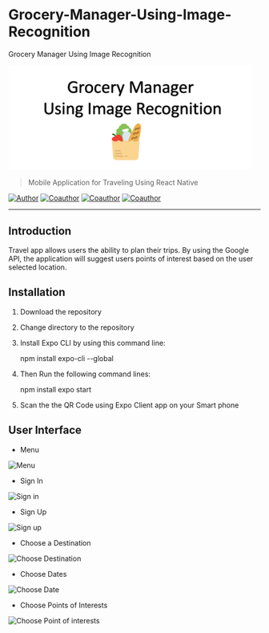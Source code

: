 # Grocery-Manager-Using-Image-Recognition
Grocery Manager Using Image Recognition

<img width="486" alt="Screen Shot 2019-04-20 at 4 39 47 PM" src="image/Screen Shot 2019-11-23 at 12.42.18 AM.png">

> Mobile Application for Traveling Using React Native 

<p>
<a href="https://github.com/stevenmngo"><img alt="Author" src="https://img.shields.io/badge/author-Stevenmngo-red.svg?style=flat-square"/></a>
<a href="https://github.com/bobgel12"><img alt="Coauthor" src="https://img.shields.io/badge/coauthor-bobgel12-green.svg?style=flat-square"/></a>
<a href="https://github.com/wengkeat575"><img alt="Coauthor" src="https://img.shields.io/badge/coauthor-wengkeat575-green.svg?style=flat-square"/></a>
<a href="https://github.com/kat1803"><img alt="Coauthor" src="https://img.shields.io/badge/coauthor-kat1803-green.svg?style=flat-square"/></a>
</p>

------------------------------

## Introduction

Travel app allows users the ability to plan their trips. By using the Google API, 
the application will suggest users points of interest based on the user selected location.

## Installation

1.  Download the repository
2.  Change directory to the repository
3.  Install Expo CLI by using this command line:

      npm install expo-cli --global
      
4.  Then Run the following command lines:

      npm install
      expo start
     
5.  Scan the the QR Code using Expo Client app on your Smart phone

## User Interface

* Menu

<img width="347" alt="Menu" src="https://user-images.githubusercontent.com/36215446/56464335-8ee58d00-639b-11e9-9d8e-1b04577882d7.png">

* Sign In

<img width="345" alt="Sign in" src="https://user-images.githubusercontent.com/36215446/56464338-a3298a00-639b-11e9-9423-34d404660933.png">

* Sign Up

<img width="345" alt="Sign up" src="https://user-images.githubusercontent.com/36215446/56464342-af154c00-639b-11e9-8f7a-792f2516d6b1.png">

* Choose a Destination

<img width="344" alt="Choose Destination" src="https://user-images.githubusercontent.com/36215446/56464347-bf2d2b80-639b-11e9-9e00-fb1cc375b3ae.png">

* Choose Dates

<img width="344" alt="Choose Date" src="https://user-images.githubusercontent.com/36215446/56464349-d10ece80-639b-11e9-860c-7ea7506bf3db.png">

* Choose Points of Interests

<img width="348" alt="Choose Point of interests" src="https://user-images.githubusercontent.com/36215446/56464351-dff58100-639b-11e9-9ae9-6f10a00b5f9d.png">





